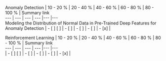 Anomaly Detection | 10 - 20 % | 20 - 40 % | 40 - 60 % | 60 - 80 % | 80 - 100 % | Summary link  
--- | --- | --- | --- |--- |---   
Modeling the Distribution of Normal Data in Pre-Trained Deep Features for Anomaly Detection | - [ ] [ ] | - [ ] | - [ ] | - [ ] | - [x] |  

Reinforcement Learning | 10 - 20 % | 20 - 40 % | 40 - 60 % | 60 - 80 % | 80 - 100 % | Summary link  
--- | --- | --- | --- |--- |---  
 | - [ ] [ ] | - [ ] | - [ ] | - [ ] | - [x] |  

